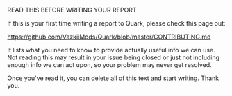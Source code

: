 READ THIS BEFORE WRITING YOUR REPORT

If this is your first time writing a report to Quark, please check this page out:

https://github.com/VazkiiMods/Quark/blob/master/CONTRIBUTING.md

It lists what you need to know to provide actually useful info we can use.
Not reading this may result in your issue being closed or just not including enough
info we can act upon, so your problem may never get resolved.

Once you've read it, you can delete all of this text and start writing.
Thank you.
